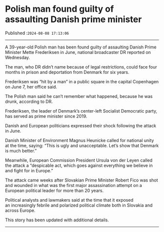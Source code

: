 # Polish man found guilty of assaulting Danish prime minister

Published :`2024-08-08 17:13:06`

---

A 39-year-old Polish man has been found guilty of assaulting Danish Prime Minister Mette Frederiksen in June, national broadcaster DR reported on Wednesday.

The man, who DR didn’t name because of legal restrictions, could face four months in prison and deportation from Denmark for six years.

Frederiksen was “hit by a man” in a public square in the capital Copenhagen on June 7, her office said.

The Polish man said he can’t remember what happened, because he was drunk, according to DR.

Frederiksen, the leader of Denmark’s center-left Socialist Democratic party, has served as prime minister since 2019.

Danish and European politicians expressed their shock following the attack in June.

Danish Minister of Environment Magnus Heunicke called for national unity at the time, saying: “This is ugly and unacceptable. Let’s show that Denmark is much better.”

Meanwhile, European Commission President Ursula von der Leyen called the attack a “despicable act, which goes against everything we believe in and fight for in Europe.”

The attack came weeks after Slovakian Prime Minister Robert Fico was shot and wounded in what was the first major assassination attempt on a European political leader for more than 20 years.

Political analysts and lawmakers said at the time that it exposed an increasingly febrile and polarized political climate both in Slovakia and across Europe.

This story has been updated with additional details.

---

